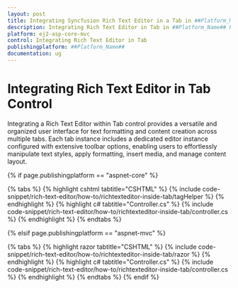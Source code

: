 ```yaml
---
layout: post
title: Integrating Syncfusion Rich Text Editor in a Tab in ##Platform_Name##
description: Integrating Rich Text Editor in Tab in ##Platform_Name## Rich Text Editor control of Syncfusion Essential JS 2 and more.
platform: ej2-asp-core-mvc
control: Integrating Rich Text Editor in Tab
publishingplatform: ##Platform_Name##
documentation: ug
---
```


# Integrating Rich Text Editor in Tab Control

Integrating a Rich Text Editor within Tab control provides a versatile and organized user interface for text formatting and content creation across multiple tabs.  Each tab instance includes a dedicated editor instance configured with extensive toolbar options, enabling users to effortlessly manipulate text styles, apply formatting, insert media, and manage content layout.

{% if page.publishingplatform == "aspnet-core" %}

{% tabs %}
{% highlight cshtml tabtitle="CSHTML" %}
{% include code-snippet/rich-text-editor/how-to/richtexteditor-inside-tab/tagHelper %}
{% endhighlight %}
{% highlight c# tabtitle="Controller.cs" %}
{% include code-snippet/rich-text-editor/how-to/richtexteditor-inside-tab/controller.cs %}
{% endhighlight %}
{% endtabs %}

{% elsif page.publishingplatform == "aspnet-mvc" %}

{% tabs %}
{% highlight razor tabtitle="CSHTML" %}
{% include code-snippet/rich-text-editor/how-to/richtexteditor-inside-tab/razor %}
{% endhighlight %}
{% highlight c# tabtitle="Controller.cs" %}
{% include code-snippet/rich-text-editor/how-to/richtexteditor-inside-tab/controller.cs %}
{% endhighlight %}
{% endtabs %}
{% endif %}